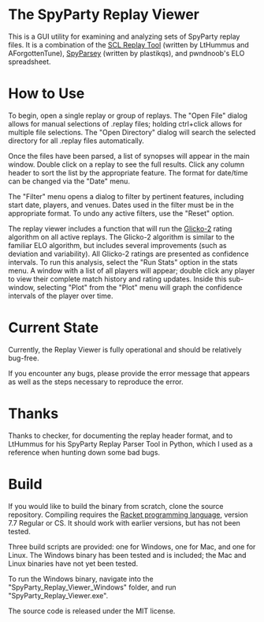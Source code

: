 # The SpyParty Replay Viewer

This is a GUI utility for examining and analyzing sets of SpyParty replay files. It is a combination of the [SCL Replay Tool](https://www.spypartyfans.com/gamefinder.php) (written by LtHummus and AForgottenTune), [SpyParsey](https://github.com/adamransom/spyparsey) (written by plastikqs), and pwndnoob's ELO spreadsheet.

# How to Use

To begin, open a single replay or group of replays. The "Open File" dialog allows for manual selections of .replay files; holding ctrl+click allows for multiple file selections. The "Open Directory" dialog will search the selected directory for all .replay files automatically.

Once the files have been parsed, a list of synopses will appear in the main window. Double click on a replay to see the full results. Click any column header to sort the list by the appropriate feature. The format for date/time can be changed via the "Date" menu.

The "Filter" menu opens a dialog to filter by pertinent features, including start date, players, and venues. Dates used in the filter must be in the appropriate format. To undo any active filters, use the "Reset" option.

The replay viewer includes a function that will run the [Glicko-2](http://www.glicko.net/glicko.html) rating algorithm on all active replays. The Glicko-2 algorithm is similar to the familiar ELO algorithm, but includes several improvements (such as deviation and variability). All Glicko-2 ratings are presented as confidence intervals. To run this analysis, select the "Run Stats" option in the stats menu. A window with a list of all players will appear; double click any player to view their complete match history and rating updates. Inside this sub-window, selecting "Plot" from the "Plot" menu will graph the confidence intervals of the player over time.

# Current State

Currently, the Replay Viewer is fully operational and should be relatively bug-free.

If you encounter any bugs, please provide the error message that appears as well as the steps necessary to reproduce the error.

# Thanks

Thanks to checker, for documenting the replay header format, and to LtHummus for his SpyParty Replay Parser Tool in Python, which I used as a reference when hunting down some bad bugs.

# Build

If you would like to build the binary from scratch, clone the source repository. Compiling requires the [Racket programming language](https://racket-lang.org/), version 7.7 Regular or CS. It should work with earlier versions, but has not been tested.

Three build scripts are provided: one for Windows, one for Mac, and one for Linux. The Windows binary has been tested and is included; the Mac and Linux binaries have not yet been tested.

To run the Windows binary, navigate into the "SpyParty_Replay_Viewer_Windows" folder, and run "SpyParty_Replay_Viewer.exe".

The source code is released under the MIT license.
